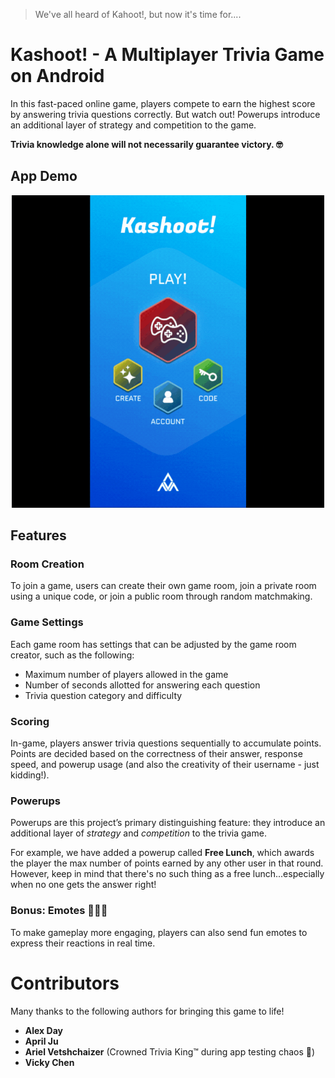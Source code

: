 > We've all heard of Kahoot!, but now it's time for....
 
# Kashoot! - A Multiplayer Trivia Game on Android

In this fast-paced online game, players compete to earn the highest score by answering trivia questions correctly. But watch out! Powerups introduce an additional layer of strategy and competition to the game. 

**Trivia knowledge alone will not necessarily guarantee victory. 🤓**

## App Demo
<p align="center">
  <img src="https://github.com/chen-vv/kashoot-trivia-game/blob/4b3579f9c7d92efb131ce93a2ad8cc65f572ae3e/demo.gif" alt="Demo of app screens. The in-game screen has an example question: What is the largest planet in our solar system? With options: Earth, Mars, Jupiter, Venus" height="500">
</p>

## Features

### Room Creation

To join a game, users can create their own game room, join a private room using a unique code, or join a public room through random matchmaking.

### Game Settings

Each game room has settings that can be adjusted by the game room creator, such as the following: 
- Maximum number of players allowed in the game
- Number of seconds allotted for answering each question
- Trivia question category and difficulty

### Scoring

In-game, players answer trivia questions sequentially to accumulate points. Points are decided based on the correctness of their answer, response speed, and powerup usage (and also the creativity of their username - just kidding!).

### Powerups

Powerups are this project’s primary distinguishing feature: they introduce an additional layer of *strategy* and *competition* to the trivia game. 

For example, we have added a powerup called **Free Lunch**, which awards the player the max number of points earned by any other user in that round. However, keep in mind that there's no such thing as a free lunch...especially when no one gets the answer right!

### Bonus: Emotes 😤😆🔥

To make gameplay more engaging, players can also send fun emotes to express their reactions in real time.

# Contributors

Many thanks to the following authors for bringing this game to life!

- **Alex Day**
- **April Ju**
- **Ariel Vetshchaizer** (Crowned Trivia King™ during app testing chaos 👑)
- **Vicky Chen**



